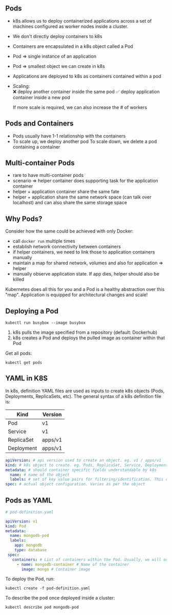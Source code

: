 ## Pods

- k8s allows us to deploy containerized applications across a set of machines configured as worker nodes inside a cluster.
- We don't directly deploy containers to k8s
- Containers are encapsulated in a k8s object called a Pod
- Pod => single instance of an application
- Pod => smallest object we can create in k8s
- Applications are deployed to k8s as containers contained within a pod
- Scaling:  
   ❌ deploy another container inside the same pod
   ✅ deploy application container inside a new pod

   If more scale is required, we can also increase the # of workers

## Pods and Containers

- Pods usually have 1-1 relationship with the containers
- To scale up, we deploy another pod
  To scale down, we delete a pod containing a container

## Multi-container Pods

- rare to have multi-container pods
- scenario => helper container does supporting task for the application container
- helper + application container share the same fate
- helper + application share the same network space (can talk over localhost) and can also share the same storage space

## Why Pods?

Consider how the same could be achieved with only Docker:

- call `docker run` multiple times
- establish network connectivity between containers
- if helper containers, we need to link those to application containers manually
- maintain a map for shared network, volumes and also for application => helper
- manually observe application state. If app dies, helper should also be killed

Kubernetes does all this for you and a Pod is a healthy abstraction over this "map". Application is equipped for architectural changes and scale!

## Deploying a Pod

```
kubectl run busybox --image busybox
```

1. k8s pulls the image specified from a repository (default: Dockerhub)
2. k8s creates a Pod and deploys the pulled image as container within that Pod

Get all pods:

```
kubectl get pods
```

## YAML in K8S

In k8s, definition YAML files are used as inputs to create k8s objects (Pods, Deployments, ReplicaSets, etc). The general syntax of a k8s definition file is:


| Kind       | Version |
| ---------- | ------- |
| Pod        | v1      |
| Service    | v1      |
| ReplicaSet | apps/v1 |
| Deployment | apps/v1 |

```yaml
apiVersion: # api version used to create an object. eg. v1 / apps/v1
kind: # k8s object to create. eg. Pods, ReplicaSet, Service, Deployment, etc
metadata: # should container specific fields understandable by k8s
  name: # name of the object
  labels: # set of key value pairs for filtering/identification. This can have any key-value pairs as you need
spec: # actual object configuration. Varies as per the object
```

## Pods as YAML

```yaml
# pod-definition.yaml

apiVersion: v1
kind: Pod
metadata:
  name: mongodb-pod
  labels:
    app: mongodb
    type: database
 spec:
   containers: # List of containers within the Pod. Usually, we will only have one unless a multi-container pod
     - name: mongodb-container # Name of the container
       image: mongo # Container image
```

To deploy the Pod, run:

```
kubectl create -f pod-definition.yaml
```

To describe the pod once deployed inside a cluster:

```
kubectl describe pod mongodb-pod
```
